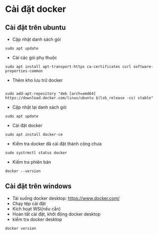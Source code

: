 # Cài đặt docker
## Cài đặt trên ubuntu
- Cập nhật danh sách gói

`sudo apt update`
- Cài các gói phụ thuộc

`sudo apt install apt-transport-https ca-certificates curl software-properties-common`
- Thêm kho lưu trữ docker
```curl -fsSL https://download.docker.com/linux/ubuntu/gpg | sudo apt-key add -

sudo add-apt-repository "deb [arch=amd64] https://download.docker.com/linux/ubuntu $(lsb_release -cs) stable"
```
- Cập nhật lại danh sách gói

`sudo apt update`
- Cài đặt docker

`sudo apt install docker-ce`
- Kiểm tra docker đã cài đặt thành công chưa

`sudo systrmctl status docker`
- Kiểm tra phiên bản

`docker --version`
## Cài đặt trên windows
- Tải xuống docker desktop: https://www.docker.com/
- Chạy tệp cài đặt
- Kích hoạt WSl(nếu cần)
- Hoàn tất cài đặt, khởi động docker desktop
- kiểm tra docker desktop

`docker version`
